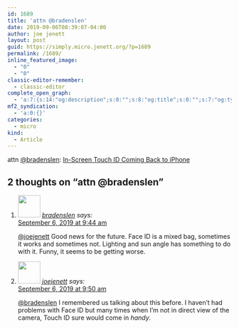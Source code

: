 ```yaml
---
id: 1689
title: 'attn @bradenslen'
date: 2019-09-06T08:39:07-04:00
author: joe jenett
layout: post
guid: https://simply.micro.jenett.org/?p=1689
permalink: /1689/
inline_featured_image:
  - "0"
  - "0"
classic-editor-remember:
  - classic-editor
complete_open_graph:
  - 'a:7:{s:14:"og:description";s:0:"";s:8:"og:title";s:0:"";s:7:"og:type";s:0:"";s:12:"twitter:card";s:7:"summary";s:15:"twitter:creator";s:0:"";s:19:"twitter:description";s:0:"";s:8:"og:image";s:0:"";}'
mf2_syndication:
  - 'a:0:{}'
categories:
  - micro
kind:
  - Article
---
```

attn [@bradenslen](https://micro.blog/bradenslen): [In-Screen Touch ID Coming Back to iPhone](https://mjtsai.com/blog/2019/09/05/in-screen-touch-id-coming-back-to-iphone/ "Michael Tsai - Blog")

<h2 id="comments-title">2 thoughts on “<span>attn @bradenslen</span>”		</h2>


<ol class="commentlist">
<li class="comment even thread-even depth-1 u-comment h-cite h-entry p-comment" id="li-comment-437">
<article id="comment-437" class="comment " itemprop="comment" itemscope="" itemtype="http://schema.org/Comment">
<footer>
<address class="comment-author p-author author vcard hcard h-card" itemprop="creator" itemscope="" itemtype="http://schema.org/Person">
<img alt="" src="https://micro.blog/bradenslen/avatar.jpg" srcset="https://micro.blog/bradenslen/avatar.jpg 2x" class="avatar avatar-50 photo avatar-default local-avatar u-photo" itemprop="image" loading="lazy" width="50" height="50">				<cite class="fn p-name" itemprop="name"><a href="https://micro.blog/bradenslen" rel="external nofollow ugc" class="u-url url">bradenslen</a></cite> <span class="says">says:</span>					</address>
<!-- .comment-author .vcard -->

<div class="comment-meta commentmetadata">
<a href="https://micro.blog/bradenslen/5396037"><time class="updated published dt-updated dt-published" datetime="2019-09-06T09:44:36-04:00" itemprop="datePublished dateModified dateCreated">
September 6, 2019 at 9:44 am						</time></a>
</div>
<!-- .comment-meta .commentmetadata -->
</footer>

<div class="comment-content e-content p-summary p-name" itemprop="text name description">
<p><a href="https://micro.blog/joejenett" rel="nofollow ugc">@joejenett</a> Good news for the future.  Face ID is a mixed bag, sometimes it works and sometimes not.  Lighting and sun angle has something to do with it.  Funny, it seems to be getting worse.</p>
</div>

<div class="reply">
</div>
<!-- .reply -->
</article><!-- #comment-## -->
</li>
<!-- #comment-## -->
<li class="comment odd alt thread-odd thread-alt depth-1 u-comment h-cite h-entry p-comment" id="li-comment-438">
<article id="comment-438" class="comment " itemprop="comment" itemscope="" itemtype="http://schema.org/Comment">
<footer>
<address class="comment-author p-author author vcard hcard h-card" itemprop="creator" itemscope="" itemtype="http://schema.org/Person">
<img alt="" src="https://micro.blog/joejenett/avatar.jpg" srcset="https://micro.blog/joejenett/avatar.jpg 2x" class="avatar avatar-50 photo avatar-default local-avatar u-photo" itemprop="image" loading="lazy" width="50" height="50">				<cite class="fn p-name" itemprop="name"><a href="https://micro.blog/joejenett" rel="external nofollow ugc" class="u-url url">joejenett</a></cite> <span class="says">says:</span>					</address>
<!-- .comment-author .vcard -->

<div class="comment-meta commentmetadata">
<a href="https://micro.blog/joejenett/5396051"><time class="updated published dt-updated dt-published" datetime="2019-09-06T09:50:48-04:00" itemprop="datePublished dateModified dateCreated">
September 6, 2019 at 9:50 am						</time></a>
</div>
<!-- .comment-meta .commentmetadata -->
</footer>

<div class="comment-content e-content p-summary p-name" itemprop="text name description">
<p><a href="https://micro.blog/bradenslen" rel="nofollow ugc">@bradenslen</a> I remembered us talking about this before. I haven’t had problems with Face ID but many times when I’m not in direct view of the camera, Touch ID sure would come in <em>handy</em>.</p></div></article></li></ol>